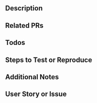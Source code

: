 ## Description
<!-- A few sentences describing the overall goals of the pull request's commits. -->

## Related PRs
<!-- * user/respository#number -->

## Todos
<!-- 
- [ ] Tests
- [ ] Documentation
-->

## Steps to Test or Reproduce
<!-- 
Outline the steps to test or reproduce the PR here.

```sh
git pull --prune
git checkout <feature_branch>
bundle; script/server
```

1. 
-->

## Additional Notes
<!-- Notes regarding deployment concerns, or other impacted areas of the system. These should note any
db migrations, process changes, new stakeholders, etc. -->

## User Story or Issue
<!-- This should include a link to a user story or issue related to this pull request -->
